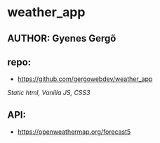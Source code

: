 # weather_app

## AUTHOR: Gyenes Gergő

## repo:

-   https://github.com/gergowebdev/weather_app

_Static html, Vanilla JS, CSS3_

## API:

-   https://openweathermap.org/forecast5
